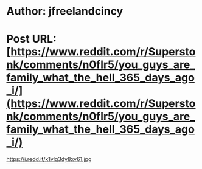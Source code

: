 # Author: jfreelandcincy
# Post URL: [https://www.reddit.com/r/Superstonk/comments/n0flr5/you_guys_are_family_what_the_hell_365_days_ago_i/](https://www.reddit.com/r/Superstonk/comments/n0flr5/you_guys_are_family_what_the_hell_365_days_ago_i/)


https://i.redd.it/x1vlq3dy8xv61.jpg